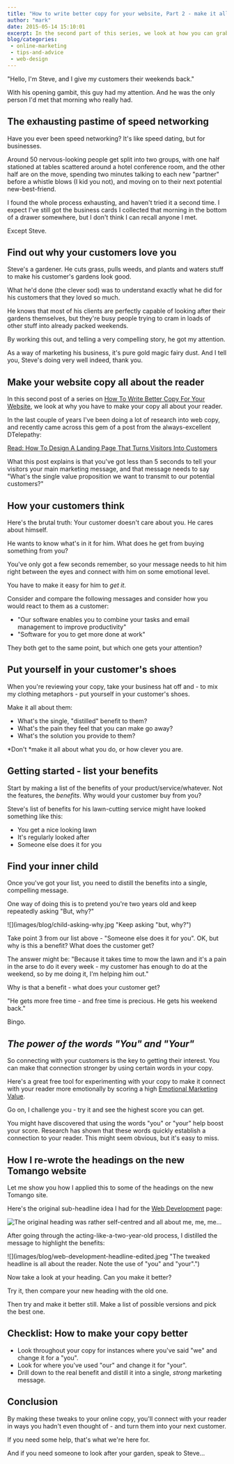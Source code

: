 ```yaml
---
title: "How to write better copy for your website, Part 2 - make it all about your reader"
author: "mark"
date: 2015-05-14 15:10:01
excerpt: In the second part of this series, we look at how you can grab your reader's attention by making it all about them.
blog/categories: 
 - online-marketing
 - tips-and-advice
 - web-design
---
```


"Hello, I'm Steve, and I give my customers their weekends back."

With his opening gambit, this guy had my attention. And he was the only person I'd met that morning who really had.

## The exhausting pastime of speed networking

Have you ever been speed networking? It's like speed dating, but for businesses.

Around 50 nervous-looking people get split into two groups, with one half stationed at tables scattered around a hotel conference room, and the other half are on the move, spending two minutes talking to each new "partner" before a whistle blows (I kid you not), and moving on to their next potential new-best-friend.

I found the whole process exhausting, and haven't tried it a second time. I expect I've still got the business cards I collected that morning in the bottom of a drawer somewhere, but I don't think I can recall anyone I met.

Except Steve.

## Find out why your customers love you

Steve's a gardener. He cuts grass, pulls weeds, and plants and waters stuff to make his customer's gardens look good.

What he'd done (the clever sod) was to understand exactly what he did for his customers that they loved so much.

He knows that most of his clients are perfectly capable of looking after their gardens themselves, but they're busy people trying to cram in loads of other stuff into already packed weekends.

By working this out, and telling a very compelling story, he got my attention.

As a way of marketing his business, it's pure gold magic fairy dust. And I tell you, Steve's doing very well indeed, thank you.

## Make your website copy all about the reader

In this second post of a series on [How To Write Better Copy For Your Website](/blog/how-to-write-better-copy-for-your-website-part-1-writing-for-a-lower-reading-age/), we look at why you have to make your copy all about your reader.

In the last couple of years I've been doing a lot of research into web copy, and recently came across this gem of a post from the always-excellent DTelepathy:

[Read: How To Design A Landing Page That Turns Visitors Into Customers](http://www.dtelepathy.com/blog/design/how-to-design-a-landing-page-that-turns-visitors-into-customers)

What this post explains is that you've got less than 5 seconds to tell your visitors your main marketing message, and that message needs to say "What's the single value proposition we want to transmit to our potential customers?"

## How your customers think

Here's the brutal truth: Your customer doesn't care about you. He cares about himself.

He wants to know what's in it for him. What does he get from buying something from you?

You've only got a few seconds remember, so your message needs to hit him right between the eyes and connect with him on some emotional level.

You have to make it easy for him to *get it*.

Consider and compare the following messages and consider how you would react to them as a customer:

- "Our software enables you to combine your tasks and email management to improve productivity"
- "Software for you to get more done at work"


They both get to the same point, but which one gets your attention?

## Put yourself in your customer's shoes

When you're reviewing your copy, take your business hat off and - to mix my clothing metaphors - put yourself in your customer's shoes.

Make it all about them:

- What's the single, "distilled" benefit to them?
- What's the pain they feel that you can make go away?
- What's the solution you provide to them?


*Don't *make it all about what you do, or how clever you are.

## Getting started - list your benefits

Start by making a list of the benefits of your product/service/whatever. Not the features, the *benefits*. Why would your customer buy from you?

Steve's list of benefits for his lawn-cutting service might have looked something like this:

- You get a nice looking lawn
- It's regularly looked after
- Someone else does it for you



## Find your inner child

Once you've got your list, you need to distill the benefits into a single, compelling message.

One way of doing this is to pretend you're two years old and keep repeatedly asking "But, why?"

![](images/blog/child-asking-why.jpg "Keep asking "but, why?")

Take point 3 from our list above - "Someone else does it for you". OK, but why is this a benefit? What does the customer get?

The answer might be: "Because it takes time to mow the lawn and it's a pain in the arse to do it every week - my customer has enough to do at the weekend, so by me doing it, I'm helping him out."

Why is that a benefit - what does your customer get?

"He gets more free time - and free time is precious. He gets his weekend back."

Bingo.

## *The power of the words "You" and "Your"*

So connecting with your customers is the key to getting their interest. You can make that connection stronger by using certain words in your copy.

Here's a great free tool for experimenting with your copy to make it connect with your reader more emotionally by scoring a high [Emotional Marketing Value](http://www.aminstitute.com/headline/).

Go on, I challenge you - try it and see the highest score you can get.

You might have discovered that using the words "you" or "your" help boost your score. Research has shown that these words quickly establish a connection to your reader. This might seem obvious, but it's easy to miss.

## How I re-wrote the headings on the new Tomango website

Let me show you how I applied this to some of the headings on the new Tomango site.

Here's the original sub-headline idea I had for the [Web Development](http://www.tomango.co.uk/creates/web/development/) page:

![](images/blog/web-development-headline-original.jpeg "The original heading was rather self-centred and all about me, me, me...")

After going through the acting-like-a-two-year-old process, I distilled the message to highlight the benefits:

![](images/blog/web-development-headline-edited.jpeg "The tweaked headline is all about the reader. Note the use of "you" and "your".")

Now take a look at your heading. Can you make it better?

Try it, then compare your new heading with the old one.

Then try and make it better still. Make a list of possible versions and pick the best one.

## Checklist: How to make your copy better


- Look throughout your copy for instances where you've said "we" and change it for a "you".
- Look for where you've used "our" and change it for "your".
- Drill down to the real benefit and distill it into a single, *strong* marketing message.



## Conclusion

By making these tweaks to your online copy, you'll connect with your reader in ways you hadn't even thought of - and turn them into your next customer.

If you need some help, that's what we're here for.

And if you need someone to look after your garden, speak to Steve...


